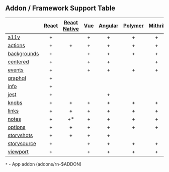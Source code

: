 ## Addon / Framework Support Table

| |[React](app/react)|[React Native](app/react-native)|[Vue](app/vue)|[Angular](app/angular)| [Polymer](app/polymer)| [Mithril](app/mithril)| [HTML](app/html)| [Marko](app/marko)| [Svelte](app/svelte)|
| ----------- |:-------:|:-------:|:-------:|:-------:|:-------:|:-------:|:-------:|:-------:|:-------:|
|[a11y](addons/a11y)              |+| |+|+|+|+|+|+| |
|[actions](addons/actions)        |+|+|+|+|+|+|+|+|+|
|[backgrounds](addons/backgrounds)  |+| |+|+|+|+|+|+|+|
|[centered](addons/centered)      |+| |+|+| |+|+| |+|
|[events](addons/events)          |+| |+|+|+|+|+|+| |
|[graphql](addons/graphql)        |+| | | | | | | | |
|[info](addons/info)              |+| | | | | | | | |
|[jest](addons/jest)              |+| | |+| | |+| | |
|[knobs](addons/knobs)            |+|+|+|+|+|+|+|+|+|
|[links](addons/links)            |+|+|+|+|+|+|+| |+|
|[notes](addons/notes)            |+|+*|+|+|+|+|+| |+|
|[options](addons/options)        |+|+|+|+|+|+|+| |+|
|[storyshots](addons/storyshots)  |+|+|+|+| | |+| |+|
|[storysource](addons/storysource)|+| |+|+|+|+|+|+|+|
|[viewport](addons/viewport)      |+| |+|+|+|+|+|+|+|

`*` - App addon (addons/rn-$ADDON) 
